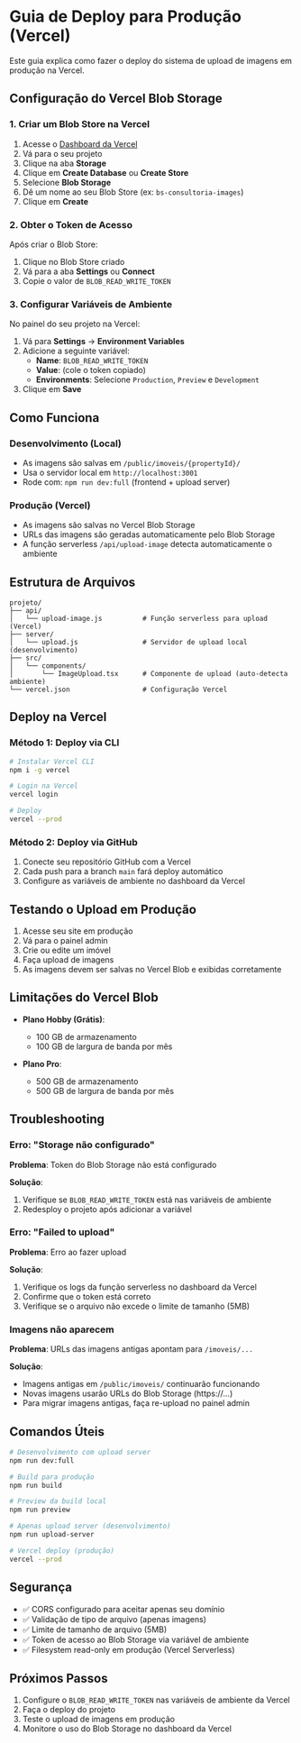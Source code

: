 # Guia de Deploy para Produção (Vercel)

Este guia explica como fazer o deploy do sistema de upload de imagens em produção na Vercel.

## Configuração do Vercel Blob Storage

### 1. Criar um Blob Store na Vercel

1. Acesse o [Dashboard da Vercel](https://vercel.com/dashboard)
2. Vá para o seu projeto
3. Clique na aba **Storage**
4. Clique em **Create Database** ou **Create Store**
5. Selecione **Blob Storage**
6. Dê um nome ao seu Blob Store (ex: `bs-consultoria-images`)
7. Clique em **Create**

### 2. Obter o Token de Acesso

Após criar o Blob Store:

1. Clique no Blob Store criado
2. Vá para a aba **Settings** ou **Connect**
3. Copie o valor de `BLOB_READ_WRITE_TOKEN`

### 3. Configurar Variáveis de Ambiente

No painel do seu projeto na Vercel:

1. Vá para **Settings** → **Environment Variables**
2. Adicione a seguinte variável:
   - **Name**: `BLOB_READ_WRITE_TOKEN`
   - **Value**: (cole o token copiado)
   - **Environments**: Selecione `Production`, `Preview` e `Development`
3. Clique em **Save**

## Como Funciona

### Desenvolvimento (Local)

- As imagens são salvas em `/public/imoveis/{propertyId}/`
- Usa o servidor local em `http://localhost:3001`
- Rode com: `npm run dev:full` (frontend + upload server)

### Produção (Vercel)

- As imagens são salvas no Vercel Blob Storage
- URLs das imagens são geradas automaticamente pelo Blob Storage
- A função serverless `/api/upload-image` detecta automaticamente o ambiente

## Estrutura de Arquivos

```
projeto/
├── api/
│   └── upload-image.js          # Função serverless para upload (Vercel)
├── server/
│   └── upload.js                # Servidor de upload local (desenvolvimento)
├── src/
│   └── components/
│       └── ImageUpload.tsx      # Componente de upload (auto-detecta ambiente)
└── vercel.json                  # Configuração Vercel
```

## Deploy na Vercel

### Método 1: Deploy via CLI

```bash
# Instalar Vercel CLI
npm i -g vercel

# Login na Vercel
vercel login

# Deploy
vercel --prod
```

### Método 2: Deploy via GitHub

1. Conecte seu repositório GitHub com a Vercel
2. Cada push para a branch `main` fará deploy automático
3. Configure as variáveis de ambiente no dashboard da Vercel

## Testando o Upload em Produção

1. Acesse seu site em produção
2. Vá para o painel admin
3. Crie ou edite um imóvel
4. Faça upload de imagens
5. As imagens devem ser salvas no Vercel Blob e exibidas corretamente

## Limitações do Vercel Blob

- **Plano Hobby (Grátis)**:
  - 100 GB de armazenamento
  - 100 GB de largura de banda por mês

- **Plano Pro**:
  - 500 GB de armazenamento
  - 500 GB de largura de banda por mês

## Troubleshooting

### Erro: "Storage não configurado"

**Problema**: Token do Blob Storage não está configurado

**Solução**:
1. Verifique se `BLOB_READ_WRITE_TOKEN` está nas variáveis de ambiente
2. Redesploy o projeto após adicionar a variável

### Erro: "Failed to upload"

**Problema**: Erro ao fazer upload

**Solução**:
1. Verifique os logs da função serverless no dashboard da Vercel
2. Confirme que o token está correto
3. Verifique se o arquivo não excede o limite de tamanho (5MB)

### Imagens não aparecem

**Problema**: URLs das imagens antigas apontam para `/imoveis/...`

**Solução**:
- Imagens antigas em `/public/imoveis/` continuarão funcionando
- Novas imagens usarão URLs do Blob Storage (https://...)
- Para migrar imagens antigas, faça re-upload no painel admin

## Comandos Úteis

```bash
# Desenvolvimento com upload server
npm run dev:full

# Build para produção
npm run build

# Preview da build local
npm run preview

# Apenas upload server (desenvolvimento)
npm run upload-server

# Vercel deploy (produção)
vercel --prod
```

## Segurança

- ✅ CORS configurado para aceitar apenas seu domínio
- ✅ Validação de tipo de arquivo (apenas imagens)
- ✅ Limite de tamanho de arquivo (5MB)
- ✅ Token de acesso ao Blob Storage via variável de ambiente
- ✅ Filesystem read-only em produção (Vercel Serverless)

## Próximos Passos

1. Configure o `BLOB_READ_WRITE_TOKEN` nas variáveis de ambiente da Vercel
2. Faça o deploy do projeto
3. Teste o upload de imagens em produção
4. Monitore o uso do Blob Storage no dashboard da Vercel
